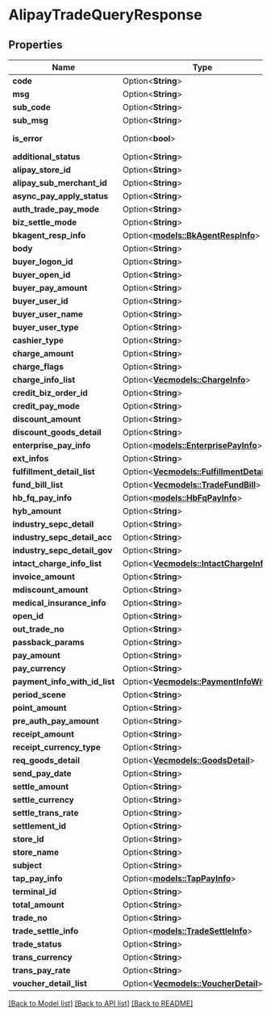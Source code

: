 # AlipayTradeQueryResponse

## Properties

Name | Type | Description | Notes
------------ | ------------- | ------------- | -------------
**code** | Option<**String**> |  | [optional]
**msg** | Option<**String**> |  | [optional]
**sub_code** | Option<**String**> |  | [optional]
**sub_msg** | Option<**String**> |  | [optional]
**is_error** | Option<**bool**> |  | [optional][readonly]
**additional_status** | Option<**String**> |  | [optional]
**alipay_store_id** | Option<**String**> |  | [optional]
**alipay_sub_merchant_id** | Option<**String**> |  | [optional]
**async_pay_apply_status** | Option<**String**> |  | [optional]
**auth_trade_pay_mode** | Option<**String**> |  | [optional]
**biz_settle_mode** | Option<**String**> |  | [optional]
**bkagent_resp_info** | Option<[**models::BkAgentRespInfo**](BkAgentRespInfo.md)> |  | [optional]
**body** | Option<**String**> |  | [optional]
**buyer_logon_id** | Option<**String**> |  | [optional]
**buyer_open_id** | Option<**String**> |  | [optional]
**buyer_pay_amount** | Option<**String**> |  | [optional]
**buyer_user_id** | Option<**String**> |  | [optional]
**buyer_user_name** | Option<**String**> |  | [optional]
**buyer_user_type** | Option<**String**> |  | [optional]
**cashier_type** | Option<**String**> |  | [optional]
**charge_amount** | Option<**String**> |  | [optional]
**charge_flags** | Option<**String**> |  | [optional]
**charge_info_list** | Option<[**Vec<models::ChargeInfo>**](ChargeInfo.md)> |  | [optional]
**credit_biz_order_id** | Option<**String**> |  | [optional]
**credit_pay_mode** | Option<**String**> |  | [optional]
**discount_amount** | Option<**String**> |  | [optional]
**discount_goods_detail** | Option<**String**> |  | [optional]
**enterprise_pay_info** | Option<[**models::EnterprisePayInfo**](EnterprisePayInfo.md)> |  | [optional]
**ext_infos** | Option<**String**> |  | [optional]
**fulfillment_detail_list** | Option<[**Vec<models::FulfillmentDetail>**](FulfillmentDetail.md)> |  | [optional]
**fund_bill_list** | Option<[**Vec<models::TradeFundBill>**](TradeFundBill.md)> |  | [optional]
**hb_fq_pay_info** | Option<[**models::HbFqPayInfo**](HbFqPayInfo.md)> |  | [optional]
**hyb_amount** | Option<**String**> |  | [optional]
**industry_sepc_detail** | Option<**String**> |  | [optional]
**industry_sepc_detail_acc** | Option<**String**> |  | [optional]
**industry_sepc_detail_gov** | Option<**String**> |  | [optional]
**intact_charge_info_list** | Option<[**Vec<models::IntactChargeInfo>**](IntactChargeInfo.md)> |  | [optional]
**invoice_amount** | Option<**String**> |  | [optional]
**mdiscount_amount** | Option<**String**> |  | [optional]
**medical_insurance_info** | Option<**String**> |  | [optional]
**open_id** | Option<**String**> |  | [optional]
**out_trade_no** | Option<**String**> |  | [optional]
**passback_params** | Option<**String**> |  | [optional]
**pay_amount** | Option<**String**> |  | [optional]
**pay_currency** | Option<**String**> |  | [optional]
**payment_info_with_id_list** | Option<[**Vec<models::PaymentInfoWithId>**](PaymentInfoWithId.md)> |  | [optional]
**period_scene** | Option<**String**> |  | [optional]
**point_amount** | Option<**String**> |  | [optional]
**pre_auth_pay_amount** | Option<**String**> |  | [optional]
**receipt_amount** | Option<**String**> |  | [optional]
**receipt_currency_type** | Option<**String**> |  | [optional]
**req_goods_detail** | Option<[**Vec<models::GoodsDetail>**](GoodsDetail.md)> |  | [optional]
**send_pay_date** | Option<**String**> |  | [optional]
**settle_amount** | Option<**String**> |  | [optional]
**settle_currency** | Option<**String**> |  | [optional]
**settle_trans_rate** | Option<**String**> |  | [optional]
**settlement_id** | Option<**String**> |  | [optional]
**store_id** | Option<**String**> |  | [optional]
**store_name** | Option<**String**> |  | [optional]
**subject** | Option<**String**> |  | [optional]
**tap_pay_info** | Option<[**models::TapPayInfo**](TapPayInfo.md)> |  | [optional]
**terminal_id** | Option<**String**> |  | [optional]
**total_amount** | Option<**String**> |  | [optional]
**trade_no** | Option<**String**> |  | [optional]
**trade_settle_info** | Option<[**models::TradeSettleInfo**](TradeSettleInfo.md)> |  | [optional]
**trade_status** | Option<**String**> |  | [optional]
**trans_currency** | Option<**String**> |  | [optional]
**trans_pay_rate** | Option<**String**> |  | [optional]
**voucher_detail_list** | Option<[**Vec<models::VoucherDetail>**](VoucherDetail.md)> |  | [optional]

[[Back to Model list]](../README.md#documentation-for-models) [[Back to API list]](../README.md#documentation-for-api-endpoints) [[Back to README]](../README.md)


